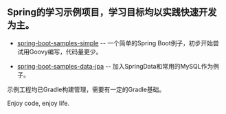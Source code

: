 ## Spring的学习示例项目，学习目标均以实践快速开发为主。


* [spring-boot-samples-simple](spring-boot-samples-simple)
-- 一个简单的Spring Boot例子，初步开始尝试用Goovy编写，代码量更少。

* [spring-boot-samples-data-jpa](spring-boot-samples-data-jpa)
-- 加入SpringData和常用的MySQL作为例子。

示例工程均已Gradle构建管理，需要有一定的Gradle基础。

Enjoy code, enjoy life.